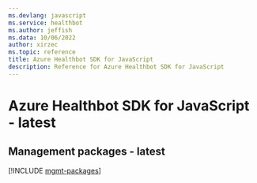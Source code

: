 ```yaml
---
ms.devlang: javascript
ms.service: healthbot
ms.author: jeffish
ms.data: 10/06/2022
author: xirzec
ms.topic: reference
title: Azure Healthbot SDK for JavaScript
description: Reference for Azure Healthbot SDK for JavaScript
---
```

# Azure Healthbot SDK for JavaScript - latest

## Management packages - latest
[!INCLUDE [mgmt-packages](healthbot-mgmt-index.md)]